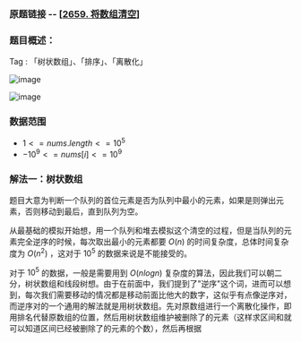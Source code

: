 ### 原题链接 -- [[2659. 将数组清空](https://leetcode.cn/problems/make-array-empty/)]

### 题目概述：
Tag : 「树状数组」、「排序」、「离散化」

![image](https://user-images.githubusercontent.com/99656524/236623456-b6e86fda-babc-4ff7-a9fc-4df755fc1448.png)

![image](https://user-images.githubusercontent.com/99656524/236623465-b63c9460-7155-40c3-a01c-e7d4f71f223a.png)

### 数据范围
* $1 <= nums.length <= 10^5$
* $-10^9 <= nums[i] <= 10^9$

### 解法一：树状数组
题目大意为判断一个队列的首位元素是否为队列中最小的元素，如果是则弹出元素，否则移动到最后，直到队列为空。

从最基础的模拟开始想，用一个队列和堆去模拟这个清空的过程，但是当队列的元素完全逆序的时候，每次取出最小的元素都要 $O(n)$ 的时间复杂度，总体时间复杂度为 $O(n^2)$ ，这对于 $10^5$ 的数据来说是不能接受的。

对于 $10^5$ 的数据，一般是需要用到 $O(nlogn)$ 复杂度的算法，因此我们可以朝二分，树状数组和线段树想。由于在前面中，我们提到了"逆序"这个词，进而可以想到，每次我们需要移动的情况都是移动前面比他大的数字，这似乎有点像逆序对，而逆序对的一个通用的解法就是用树状数组。先对原数组进行一个离散化操作，即用排名代替原数组的位置，然后用树状数组维护被删除了的元素（这样求区间和就可以知道区间已经被删除了的元素的个数），然后再根据
